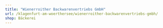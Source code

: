 ```yaml
---
title: "Wienerroither Backwarenvertriebs GmbH"
url: /klagenfurt-am-woerthersee/wienerroither-backwarenvertriebs-gmbh/
shop: Bäckerei
---
```

